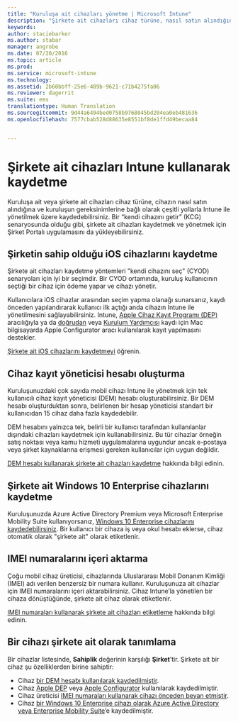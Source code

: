 ```yaml
---
title: "Kuruluşa ait cihazları yönetme | Microsoft Intune"
description: "Şirkete ait cihazları cihaz türüne, nasıl satın alındığına ve kuruluşun gereksinimlerine bağlı olarak çeşitli yollarla kaydedin."
keywords: 
author: staciebarker
ms.author: stabar
manager: angrobe
ms.date: 07/20/2016
ms.topic: article
ms.prod: 
ms.service: microsoft-intune
ms.technology: 
ms.assetid: 2b60bbff-25e6-489b-9621-c71b4275fa06
ms.reviewer: dagerrit
ms.suite: ems
translationtype: Human Translation
ms.sourcegitcommit: 9d44a6494bed0758b9768045bd204ea0eb481636
ms.openlocfilehash: 7577cbab528d88635e8551bf8de1ffd49becaa84


---
```


# <a name="enroll-corporateowned-devices-by-using-intune"></a>Şirkete ait cihazları Intune kullanarak kaydetme

Kuruluşa ait veya şirkete ait cihazları cihaz türüne, cihazın nasıl satın alındığına ve kuruluşun gereksinimlerine bağlı olarak çeşitli yollarla Intune ile yönetilmek üzere kaydedebilirsiniz. Bir “kendi cihazını getir” (KCG) senaryosunda olduğu gibi, şirkete ait cihazları kaydetmek ve yönetmek için Şirket Portalı uygulamasını da yükleyebilirsiniz.

## <a name="enroll-corporateowned-ios-devices"></a>Şirketin sahip olduğu iOS cihazlarını kaydetme

Şirkete ait cihazları kaydetme yöntemleri "kendi cihazını seç" (CYOD) senaryoları için iyi bir seçimdir. Bir CYOD ortamında, kuruluş kullanıcının seçtiği bir cihaz için ödeme yapar ve cihazı yönetir.

Kullanıcılara iOS cihazlar arasından seçim yapma olanağı sunarsanız, kaydı önceden yapılandırarak kullanıcı ilk açtığı anda cihazın Intune ile yönetilmesini sağlayabilirsiniz. Intune, [Apple Cihaz Kayıt Programı (DEP)](ios-device-enrollment-program-in-microsoft-intune.md) aracılığıyla ya da [doğrudan](ios-direct-enrollment-in-microsoft-intune.md) veya [Kurulum Yardımcısı](ios-setup-assistant-enrollment-in-microsoft-intune.md) kaydı için Mac bilgisayarda Apple Configurator aracı kullanılarak kayıt yapılmasını destekler.

[Şirkete ait iOS cihazlarını kaydetmeyi](enroll-corporate-owned-ios-devices-in-microsoft-intune.md) öğrenin.

## <a name="create-a-device-enrollment-manager-account"></a>Cihaz kayıt yöneticisi hesabı oluşturma

Kuruluşunuzdaki çok sayıda mobil cihazı Intune ile yönetmek için tek kullanıcılı cihaz kayıt yöneticisi (DEM) hesabı oluşturabilirsiniz. Bir DEM hesabı oluşturduktan sonra, belirlenen bir hesap yöneticisi standart bir kullanıcıdan 15 cihaz daha fazla kaydedebilir.

DEM hesabını yalnızca tek, belirli bir kullanıcı tarafından kullanılanlar dışındaki cihazları kaydetmek için kullanabilirsiniz. Bu tür cihazlar örneğin satış noktası veya kamu hizmeti uygulamalarına uygundur ancak e-postaya veya şirket kaynaklarına erişmesi gereken kullanıcılar için uygun değildir.

[DEM hesabı kullanarak şirkete ait cihazları kaydetme](enroll-corporate-owned-devices-with-the-device-enrollment-manager-in-microsoft-intune.md) hakkında bilgi edinin.

## <a name="enroll-corporateowned-windows-10-enterprise-devices"></a>Şirkete ait Windows 10 Enterprise cihazlarını kaydetme

Kuruluşunuzda Azure Active Directory Premium veya Microsoft Enterprise Mobility Suite kullanıyorsanız, [Windows 10 Enterprise cihazlarını kaydedebilirsiniz](https://docs.microsoft.com/active-directory/active-directory-azureadjoin-windows10-devices-overview). Bir kullanıcı bir cihaza iş veya okul hesabı eklerse, cihaz otomatik olarak "şirkete ait" olarak etiketlenir.

## <a name="import-imei-numbers"></a>IMEI numaralarını içeri aktarma

Çoğu mobil cihaz üreticisi, cihazlarında Uluslararası Mobil Donanım Kimliği (IMEI) adı verilen benzersiz bir numara kullanır. Kuruluşunuza ait cihazlar için IMEI numaralarını içeri aktarabilirsiniz. Cihaz Intune’la yönetilen bir cihaza dönüştüğünde, şirkete ait cihaz olarak etiketlenir.

[IMEI numaraları kullanarak şirkete ait cihazları etiketleme](specify-corporate-owned-devices-with-international-mobile-equipment-identity-imei-numbers.md) hakkında bilgi edinin.

## <a name="identify-a-device-as-corporateowned"></a>Bir cihazı şirkete ait olarak tanımlama

Bir cihazlar listesinde, **Sahiplik** değerinin karşılığı **Şirket**’tir. Şirkete ait bir cihaz şu özelliklerden birine sahiptir:

 - Cihaz [bir DEM hesabı kullanılarak kaydedilmiştir](enroll-corporate-owned-devices-with-the-device-enrollment-manager-in-microsoft-intune.md).
 - Cihaz [Apple DEP](ios-device-enrollment-program-in-microsoft-intune.md) veya [Apple Configurator](ios-setup-assistant-enrollment-in-microsoft-intune.md) kullanılarak kaydedilmiştir.
 - Cihaz üreticisi [IMEI numaraları kullanarak cihazı önceden beyan etmiştir](specify-corporate-owned-devices-with-international-mobile-equipment-identity-imei-numbers.md).
 - Cihaz [bir Windows 10 Enterprise cihazı olarak Azure Active Directory veya Enterprise Mobility Suite](https://docs.microsoft.com/active-directory/active-directory-azureadjoin-windows10-devices-overview)’e kaydedilmiştir.



<!--HONumber=Nov16_HO2-->


